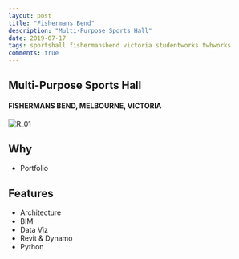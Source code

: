 ```yaml
---
layout: post
title: "Fishermans Bend"
description: "Multi-Purpose Sports Hall"
date: 2019-07-17
tags: sportshall fishermansbend victoria studentworks twhworks
comments: true
---
```


## Multi-Purpose Sports Hall
####  FISHERMANS BEND, MELBOURNE, VICTORIA

![R_01](assets/images/2018-fishermansbend/ "R_01.png")


## Why
- Portfolio

## Features
- Architecture
- BIM
- Data Viz
- Revit & Dynamo
- Python

